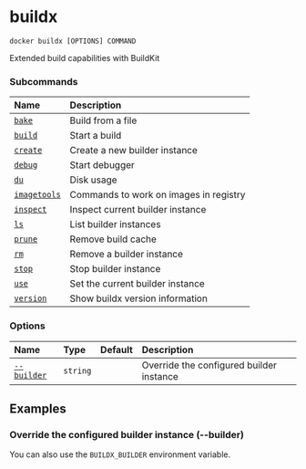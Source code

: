 # buildx

```
docker buildx [OPTIONS] COMMAND
```

<!---MARKER_GEN_START-->
Extended build capabilities with BuildKit

### Subcommands

| Name                                 | Description                            |
|:-------------------------------------|:---------------------------------------|
| [`bake`](buildx_bake.md)             | Build from a file                      |
| [`build`](buildx_build.md)           | Start a build                          |
| [`create`](buildx_create.md)         | Create a new builder instance          |
| [`debug`](buildx_debug.md)           | Start debugger                         |
| [`du`](buildx_du.md)                 | Disk usage                             |
| [`imagetools`](buildx_imagetools.md) | Commands to work on images in registry |
| [`inspect`](buildx_inspect.md)       | Inspect current builder instance       |
| [`ls`](buildx_ls.md)                 | List builder instances                 |
| [`prune`](buildx_prune.md)           | Remove build cache                     |
| [`rm`](buildx_rm.md)                 | Remove a builder instance              |
| [`stop`](buildx_stop.md)             | Stop builder instance                  |
| [`use`](buildx_use.md)               | Set the current builder instance       |
| [`version`](buildx_version.md)       | Show buildx version information        |


### Options

| Name                    | Type     | Default | Description                              |
|:------------------------|:---------|:--------|:-----------------------------------------|
| [`--builder`](#builder) | `string` |         | Override the configured builder instance |


<!---MARKER_GEN_END-->

## Examples

### <a name="builder"></a> Override the configured builder instance (--builder)

You can also use the `BUILDX_BUILDER` environment variable.
